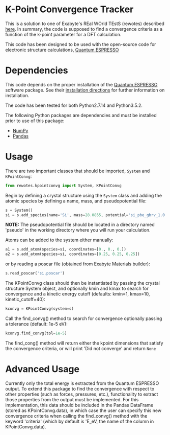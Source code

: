 K-Point Convergence Tracker
===========================

This is a solution to one of Exabyte's REal WOrld TEstS (rewotes) described [here](https://github.com/Exabyte-io/rewotes/blob/master/Convergence-Tracker.md).
In summary, the code is supposed to find a convergence criteria as a function of the k-point parameter for a DFT calculation.  

This code has been designed to be used with the open-source code for electronic structure calculations, [Quantum ESPRESSO](http://www.quantum-espresso.org/)

Dependencies
============

This code depends on the proper installation of the [Quantum ESPRESSO](http://www.quantum-espresso.org/) software package. See their [installation directions](http://www.quantum-espresso.org/download/) for further information on installation.

The code has been tested for both Python2.7.14 and Python3.5.2.

The following Python packages are dependencies and must be installed prior to use of this package:
* [NumPy](http://www.numpy.org/)
* [Pandas](http://pandas.pydata.org/)

Usage
=====

There are two important classes that should be imported, `System` and `KPointConvg`:

```python
from rewotes.kpointconvg import System, KPointConvg
```

Begin by defining a crystal structure using the `System` class and adding the atomic species by defining a name, mass, and pseudopotential file:
```python
s = System()
si = s.add_species(name='Si', mass=28.0855, potential='si_pbe_gbrv_1.0.upf')
```
**NOTE:** The pseudopotential file should be located in a directory named 'pseudo' in the working directory where you will run your calculation.

Atoms can be added to the system either manually:
```python
a1 = s.add_atom(species=si, coordinates=[0., 0., 0.])
a2 = s.add_atom(species=si, coordinates=[0.25, 0.25, 0.25])
```

or by reading a poscar file (obtained from Exabyte Materials builder):
```python
s.read_poscar('si.poscar')
```

The KPointConvg class should then be instantiated by passing the crystal structure System object, and optionally kmin and kmax to search for convergence and a kinetic energy cutoff (defaults: kmin=1, kmax=10, kinetic_cutoff=40):
```python
kconvg = KPointConvg(system=s)
```

Call the find_convg() method to search for convergence optionally passing a tolerance (default: 1e-5 eV):
```python
kconvg.find_convg(tol=1e-5)
```

The find_cong() method will return either the kpoint dimensions that satisfy the convergence criteria, or will print 'Did not converge' and return `None`

Advanced Usage
==============

Currently only the total energy is extracted from the Quantum ESPRESSO output. To extend this package to find the convergence with respect to other properties (such as forces, pressures, etc.), functionality to extract those properties from the output must be implemented.
For this implementation, this data should be included in the Pandas DataFrame (stored as KPointConvg.data), in which case the user can specify this new convergence criteria when calling the find_convg() method with the keyword 'criteria' (which by default is 'E_eV, the name of the column in KPointConvg.data).
